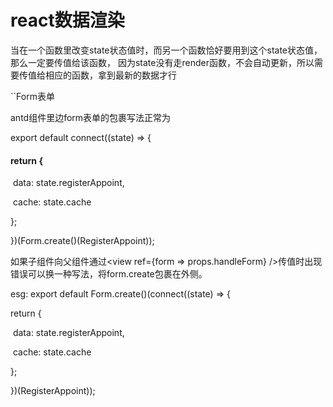 # react数据渲染
当在一个函数里改变state状态值时，而另一个函数恰好要用到这个state状态值，那么一定要传值给该函数，
因为state没有走render函数，不会自动更新，所以需要传值给相应的函数，拿到最新的数据才行

``Form表单

antd组件里边form表单的包裹写法正常为

export default connect((state) => {

####   return {

​    data: state.registerAppoint,

​    cache: state.cache

  };

})(Form.create()(RegisterAppoint));

如果子组件向父组件通过<view ref={form => props.handleForm} />传值时出现错误可以换一种写法，将form.create包裹在外侧。

esg:  export default Form.create()(connect((state) => {

  return {

​    data: state.registerAppoint,

​    cache: state.cache

  };

})(RegisterAppoint));



